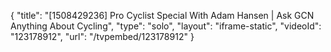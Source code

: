 {
    "title": "[1508429236] Pro Cyclist Special With Adam Hansen | Ask GCN Anything About Cycling",
    "type": "solo",
    "layout": "iframe-static",
    "videoId": "123178912",
    "url": "\/tvpembed\/123178912"
}